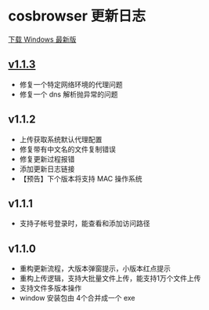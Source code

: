 # cosbrowser 更新日志

[下载 Windows 最新版](https://cos5.cloud.tencent.com/cosbrowser/releases/cosbrowser-setup-latest.exe)

## [v1.1.3](https://cos5.cloud.tencent.com/cosbrowser/releases/cosbrowser-setup-latest.exe)

* 修复一个特定网络环境的代理问题
* 修复一个 dns 解析抛异常的问题

## v1.1.2

* 上传获取系统默认代理配置
* 修复带有中文名的文件复制错误
* 修复更新过程报错
* 添加更新日志链接
* 【预告】下个版本将支持 MAC 操作系统

## v1.1.1
* 支持子帐号登录时，能查看和添加访问路径

## v1.1.0
* 重构更新流程，大版本弹窗提示，小版本红点提示
* 重构上传逻辑，支持大批量文件上传，能支持1万个文件上传
* 支持文件多版本操作
* window 安装包由 4个合并成一个 exe
